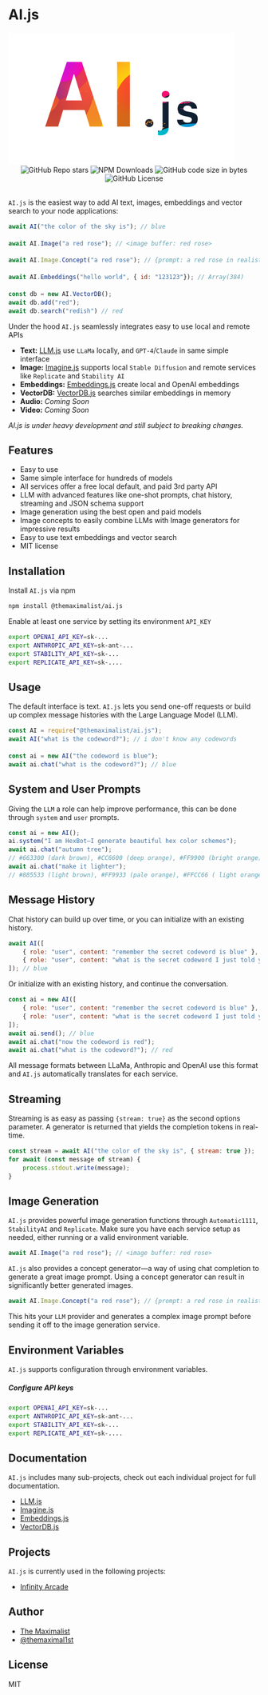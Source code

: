 # AI.js

<img src="logo.png" />

<div class="badges" style="text-align: center">
<img alt="GitHub Repo stars" src="https://img.shields.io/github/stars/themaximal1st/ai.js">
<img alt="NPM Downloads" src="https://img.shields.io/npm/dt/%40themaximalist%2Fai.js">
<img alt="GitHub code size in bytes" src="https://img.shields.io/github/languages/code-size/themaximal1st/ai.js">
<img alt="GitHub License" src="https://img.shields.io/github/license/themaximal1st/ai.js">
</div>

<br />

`AI.js` is the easiest way to add AI text, images, embeddings and vector search to your node applications:

```javascript
await AI("the color of the sky is"); // blue

await AI.Image("a red rose"); // <image buffer: red rose>

await AI.Image.Concept("a red rose"); // {prompt: a red rose in realist style, watercolor ...", <image buffer>}

await AI.Embeddings("hello world", { id: "123123"}); // Array(384)

const db = new AI.VectorDB();
await db.add("red");
await db.search("redish") // red
```

Under the hood `AI.js` seamlessly integrates easy to use local and remote APIs

* **Text:** [LLM.js](https://llmjs.themaximalist.com) use `LLaMa` locally, and `GPT-4`/`Claude` in same simple interface
* **Image:** [Imagine.js](https://github.com/themaximal1st/imagine.js) supports local `Stable Diffusion` and remote services like `Replicate` and `Stability AI`
* **Embeddings:** [Embeddings.js](https://github.com/themaximal1st/embeddings.js) create local and OpenAI embeddings
* **VectorDB:** [VectorDB.js](https://github.com/themaximal1st/vectordb.js) searches similar embeddings in memory
* **Audio:** *Coming Soon*
* **Video:** *Coming Soon*

*AI.js is under heavy development and still subject to breaking changes.*

## Features

* Easy to use
* Same simple interface for hundreds of models
* All services offer a free local default, and paid 3rd party API
* LLM with advanced features like one-shot prompts, chat history, streaming and JSON schema support
* Image generation using the best open and paid models
* Image concepts to easily combine LLMs with Image generators for impressive results
* Easy to use text embeddings and vector search
* MIT license



## Installation

Install `AI.js` via npm

```bash
npm install @themaximalist/ai.js
```

Enable at least one service by setting its environment `API_KEY`

```bash
export OPENAI_API_KEY=sk-...
export ANTHROPIC_API_KEY=sk-ant-...
export STABILITY_API_KEY=sk-...
export REPLICATE_API_KEY=sk-....
```



## Usage

The default interface is text. `AI.js` lets you send one-off requests or build up complex message histories with the Large Language Model (LLM).

```javascript
const AI = require("@themaximalist/ai.js");
await AI("what is the codeword?"); // i don't know any codewords

const ai = new AI("the codeword is blue");
await ai.chat("what is the codeword?"); // blue
```



## System and User Prompts

Giving the `LLM` a role can help improve performance, this can be done through `system` and `user` prompts.

```javascript
const ai = new AI();
ai.system("I am HexBot—I generate beautiful hex color schemes");
await ai.chat("autumn tree");
// #663300 (dark brown), #CC6600 (deep orange), #FF9900 (bright orange), #FFCC00 (golden yellow), #663399 (deep purple)
await ai.chat("make it lighter");
// #885533 (light brown), #FF9933 (pale orange), #FFCC66 ( light orange), #FFEE99 (pale yellow), #9966CC (light purple)
```



## Message History

Chat history can build up over time, or you can initialize with an existing history.

```javascript
await AI([
    { role: "user", content: "remember the secret codeword is blue" },
    { role: "user", content: "what is the secret codeword I just told you?" },
]); // blue
```
Or initialize with an existing history, and continue the conversation.

```javascript
const ai = new AI([
    { role: "user", content: "remember the secret codeword is blue" },
    { role: "user", content: "what is the secret codeword I just told you?" },
]);
await ai.send(); // blue
await ai.chat("now the codeword is red");
await ai.chat("what is the codeword?"); // red
```

All message formats between LLaMa, Anthropic and OpenAI use this format and `AI.js` automatically translates for each service.



## Streaming

Streaming is as easy as passing `{stream: true}` as the second options parameter. A generator is returned that yields the completion tokens in real-time.

```javascript
const stream = await AI("the color of the sky is", { stream: true });
for await (const message of stream) {
    process.stdout.write(message);
}
```



## Image Generation

`AI.js` provides powerful image generation functions through `Automatic1111`, `StabilityAI` and `Replicate`. Make sure you have each service setup as needed, either running or a valid environment variable.

```javascript
await AI.Image("a red rose"); // <image buffer: red rose>
```

`AI.js` also provides a concept generator—a way of using chat completion to generate a great image prompt. Using a concept generator can result in significantly better generated images.

```javascript
await AI.Image.Concept("a red rose"); // {prompt: a red rose in realist style, watercolor ...", <image buffer>}
```

This hits your `LLM` provider and generates a complex image prompt before sending it off to the image generation service. 



## Environment Variables

`AI.js` supports configuration through environment variables.

##### Configure API keys

```bash
export OPENAI_API_KEY=sk-...
export ANTHROPIC_API_KEY=sk-ant-...
export STABILITY_API_KEY=sk-...
export REPLICATE_API_KEY=sk-....
```



## Documentation

`AI.js` includes many sub-projects, check out each individual project for full documentation.

* [LLM.js](https://llmjs.themaximalist.com)
* [Imagine.js](https://github.com/themaximal1st/imagine.js)
* [Embeddings.js](https://github.com/themaximal1st/embeddings.js)
* [VectorDB.js](https://github.com/themaximal1st/vectordb.js)



## Projects

`AI.js` is currently used in the following projects:

-   [Infinity Arcade](https://infinityarcade.com)



## Author

-   [The Maximalist](https://themaximalist.com/)
-   [@themaximal1st](https://twitter.com/themaximal1st)



## License

MIT
